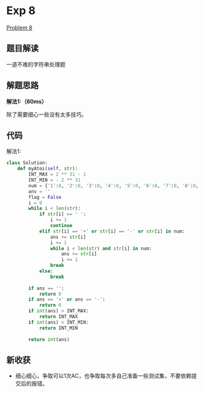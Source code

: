 # Exp 8

[Problem 8](https://leetcode.com/problems/string-to-integer-atoi/)

## 题目解读

一道不难的字符串处理题

## 解题思路

**解法1:（60ms）**

除了需要细心一些没有太多技巧。

## 代码

解法1:

```python
class Solution:
    def myAtoi(self, str):
        INT_MAX = 2 ** 31 - 1
        INT_MIN = - 2 ** 31
        num = {'1':0, '2':0, '3':0, '4':0, '5':0, '6':0, '7':0, '8':0, '9':0, '0':0}
        ans = ''
        flag = False
        i = 0
        while i < len(str):
            if str[i] == ' ':
                i += 1
                continue
            elif str[i] == '+' or str[i] == '-' or str[i] in num:
                ans += str[i]
                i += 1
                while i < len(str) and str[i] in num:
                    ans += str[i]
                    i += 1
                break
            else:
                break
        
        if ans == '':
            return 0
        if ans == '+' or ans == '-':
            return 0
        if int(ans) > INT_MAX:
            return INT_MAX
        if int(ans) < INT_MIN:
            return INT_MIN
        
        return int(ans)
```

## 新收获

- 细心细心，争取可以1次AC，也争取每次多自己准备一些测试集，不要依赖提交后的报错。



